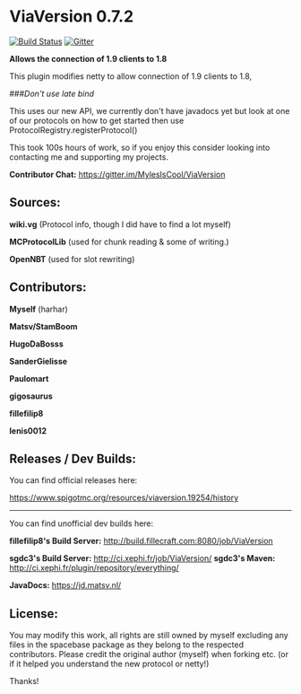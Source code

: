 # ViaVersion 0.7.2
[![Build Status](https://travis-ci.org/MylesIsCool/ViaVersion.svg?branch=master)](https://travis-ci.org/MylesIsCool/ViaVersion)
[![Gitter](https://badges.gitter.im/MylesIsCool/ViaVersion.svg)](https://gitter.im/MylesIsCool/ViaVersion)

**Allows the connection of 1.9 clients to 1.8**

This plugin modifies netty to allow connection of 1.9 clients to 1.8,

###*Don't use late bind*

This uses our new API, we currently don't have javadocs yet but look at one of our protocols on how to get started then use ProtocolRegistry.registerProtocol()

This took 100s hours of work, so if you enjoy this consider looking into contacting me and supporting my projects.

**Contributor Chat:** https://gitter.im/MylesIsCool/ViaVersion


Sources:
--------

**wiki.vg** (Protocol info, though I did have to find a lot myself)

**MCProtocolLib** (used for chunk reading & some of writing.)

**OpenNBT** (used for slot rewriting)



Contributors:
--------

**Myself** (harhar)

**Matsv/StamBoom**

**HugoDaBosss**

**SanderGielisse**

**Paulomart**

**gigosaurus**

**fillefilip8**

**lenis0012**



Releases / Dev Builds:
--------
You can find official releases here:

https://www.spigotmc.org/resources/viaversion.19254/history


----------

You can find unofficial dev builds here:

**fillefilip8's Build Server:** http://build.fillecraft.com:8080/job/ViaVersion

**sgdc3's Build Server:** http://ci.xephi.fr/job/ViaVersion/
**sgdc3's Maven:** http://ci.xephi.fr/plugin/repository/everything/

**JavaDocs:** https://jd.matsv.nl/

License:
--------

You may modify this work, all rights are still owned by myself excluding any files in the spacebase package as they belong to the respected contributors. Please credit the original author (myself) when forking etc. (or if it helped you understand the new protocol or netty!)


Thanks!

